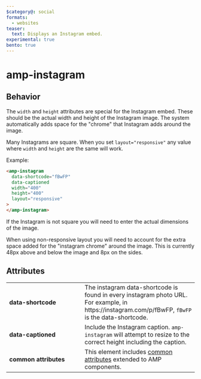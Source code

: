 ```yaml
---
$category@: social
formats:
  - websites
teaser:
  text: Displays an Instagram embed.
experimental: true
bento: true
---
```


<!---
Copyright 2021 The AMP HTML Authors. All Rights Reserved.

Licensed under the Apache License, Version 2.0 (the "License");
you may not use this file except in compliance with the License.
You may obtain a copy of the License at

      http://www.apache.org/licenses/LICENSE-2.0

Unless required by applicable law or agreed to in writing, software
distributed under the License is distributed on an "AS-IS" BASIS,
WITHOUT WARRANTIES OR CONDITIONS OF ANY KIND, either express or implied.
See the License for the specific language governing permissions and
limitations under the License.
-->

# amp-instagram

## Behavior

The `width` and `height` attributes are special for the Instagram embed.
These should be the actual width and height of the Instagram image.
The system automatically adds space for the "chrome" that Instagram adds around the image.

Many Instagrams are square. When you set `layout="responsive"` any value where `width` and `height` are the same will work.

Example:

```html
<amp-instagram
  data-shortcode="fBwFP"
  data-captioned
  width="400"
  height="400"
  layout="responsive"
>
</amp-instagram>
```

If the Instagram is not square you will need to enter the actual dimensions of the image.

When using non-responsive layout you will need to account for the extra space added for the "instagram chrome" around the image. This is currently 48px above and below the image and 8px on the sides.

## Attributes

<table>
  <tr>
    <td width="40%"><strong>data-shortcode</strong></td>
    <td>The instagram data-shortcode is found in every instagram photo URL.
<br>
For example, in https://instagram.com/p/fBwFP, <code>fBwFP</code> is the data-shortcode.</td>
  </tr>
  <tr>
    <td width="40%"><strong>data-captioned</strong></td>
    <td>Include the Instagram caption. <code>amp-instagram</code> will attempt to resize to the correct height including the caption.</td>
  </tr>
  <tr>
    <td width="40%"><strong>common attributes</strong></td>
    <td>This element includes <a href="https://amp.dev/documentation/guides-and-tutorials/learn/common_attributes">common attributes</a> extended to AMP components.</td>
  </tr>
</table>
